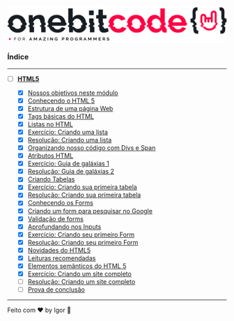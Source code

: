 <div style="text-align: center;">
  <a href="#">
    <img alt="Onebitcode" src="../.github/logo.png"/>
  </a>
</div>

### **Índice**

---

- [ ] [**HTML5**](#)

  - [X] [Nossos objetivos neste módulo](https://cronograma-ignite.notion.site/Nossos-objetivos-neste-m-dulo-47f1e085a12a453cbb2afb4ca0b3f9f8)
  - [X] [Conhecendo o HTML 5](https://cronograma-ignite.notion.site/Conhecendo-o-HTML-5-bf770c65c41547b4920e7dc93ec33949)
  - [X] [Estrutura de uma página Web](https://cronograma-ignite.notion.site/Estrutura-de-uma-p-gina-Web-1102ce3f6988444cbe2eb6fbed6d2f33)
  - [X] [Tags básicas do HTML](https://cronograma-ignite.notion.site/Tags-b-sicas-do-HTML-fae73ca807254352b517f733f11b1fdd)
  - [X] [Listas no HTML](https://cronograma-ignite.notion.site/Listas-no-HTML-dab61880bf9e4991a2a90969c600111e)
  - [X] [Exercício: Criando uma lista](https://cronograma-ignite.notion.site/Exerc-cio-Criando-uma-lista-b0194cd161204738af6897feafccdd91)
  - [X] [Resolução: Criando uma lista](https://cronograma-ignite.notion.site/Resolu-o-Criando-uma-lista-c10c893839e348ad9c123d842065f187)
  - [X] [Organizando nosso código com Divs e Span](https://cronograma-ignite.notion.site/Organizando-nosso-c-digo-com-Divs-e-Span-1a1668d09614479d9acef7a585126445)
  - [X] [Atributos HTML](https://cronograma-ignite.notion.site/Atributos-HTML-b67d8fa33ebf4440b7717fd5e3ccb952)
  - [X] [Exercício: Guia de galáxias 1](https://cronograma-ignite.notion.site/Exerc-cio-Guia-de-gal-xias-19273701596b42f4a2d08e45218bb351)
  - [X] [Resolução: Guia de galáxias 2](https://cronograma-ignite.notion.site/Resolu-o-Guia-de-Gal-xias-0c6512aec2cd4d859eedaf0963e1ad43)
  - [X] [Criando Tabelas](https://cronograma-ignite.notion.site/Criando-Tabelas-15b10f7a4a6b4b0fb142112f0d305875)
  - [X] [Exercício: Criando sua primeira tabela](https://cronograma-ignite.notion.site/Exerc-cio-Criando-sua-primeira-Tabela-de546c287b004012950d64194333fcad)
  - [X] [Resolução: Criando sua primeira tabela](https://cronograma-ignite.notion.site/Resolu-o-Criando-sua-primeira-tabela-09fd3e3634634702808fa8647aa9cd8a)
  - [X] [Conhecendo os Forms](https://cronograma-ignite.notion.site/Conhecendo-os-Forms-94eba249669146d888bee57c0ed4db41)
  - [X] [Criando um form para pesquisar no Google](https://cronograma-ignite.notion.site/Criando-um-form-para-pesquisar-no-Google-3daf5b5c2402433191860f31ea18f353)
  - [X] [Validação de forms](https://cronograma-ignite.notion.site/Valida-o-de-forms-eecd84c1de9d4fac9d470118c2527451)
  - [X] [Aprofundando nos Inputs](https://cronograma-ignite.notion.site/Aprofundando-nos-Inputs-dd48dbbdcaa0451ebe82edce5865c93a)
  - [X] [Exercício: Criando seu primeiro Form](https://cronograma-ignite.notion.site/Exerc-cio-Criando-seu-primeiro-Form-d4a5efa368da4faab894be47cd92bb23)
  - [X] [Resolução: Criando seu primeiro Form](https://cronograma-ignite.notion.site/Resolu-o-Criando-seu-primeiro-Form-f380a7f655dd4e33a0254af7a93c36fa)
  - [X] [Novidades do HTML5](https://cronograma-ignite.notion.site/Novidades-do-HTML5-4e1387d5825d487fbabc728c5ffb66d0)
  - [X] [Leituras recomendadas](https://cronograma-ignite.notion.site/Leituras-recomendadas-6ddcf47f18164464a8239fe9b67b09bb)
  - [X] [Elementos semânticos do HTML 5](https://cronograma-ignite.notion.site/Elementos-sem-nticos-do-HTML-5-8bb845d4f4c249d4bf55febcc470c672)
  - [X] [Exercício: Criando um site completo](https://cronograma-ignite.notion.site/Exerc-cio-Criando-um-site-completo-612c7ff93ab244fbb683fbca92cd9ae4)
  - [ ] [Resolução: Criando um site completo](https://cronograma-ignite.notion.site/Resolu-o-Criando-um-site-completo-87e0d16179e44403918103a75eb39db8)
  - [ ] [Prova de conclusão](#)

---

Feito com ❤ by Igor 🖖
